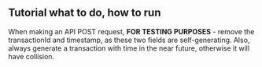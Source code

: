 ## Tutorial what to do, how to run

When making an API POST request, __FOR TESTING PURPOSES__ - remove the transactionId and timestamp, as these two fields are self-generating. Also, always generate a transaction with time in the near future, otherwise it will have collision. 
